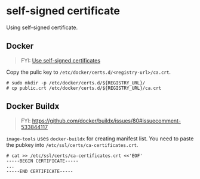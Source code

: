 # self-signed certificate

Using self-signed certificate.

## Docker

> FYI: [Use self-signed certificates](https://docs.docker.com/registry/insecure/#use-self-signed-certificates)

Copy the pulic key to `/etc/docker/certs.d/<registry-url>/ca.crt`.

```console
# sudo mkdir -p /etc/docker/certs.d/${REGISTRY_URL}/
# cp public.crt /etc/docker/certs.d/${REGISTRY_URL}/ca.crt
```

## Docker Buildx

> FYI: <https://github.com/docker/buildx/issues/80#issuecomment-533844117>

`image-tools` uses `docker-buildx` for creating manifest list.
You need to paste the pubkey into `/etc/ssl/certs/ca-certificates.crt`.

```console
# cat >> /etc/ssl/certs/ca-certificates.crt <<'EOF'
-----BEGIN CERTIFICATE-----
...
-----END CERTIFICATE-----
```
